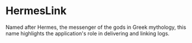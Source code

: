 # HermesLink
Named after Hermes, the messenger of the gods in Greek mythology, this name highlights the application's role in delivering and linking logs.
